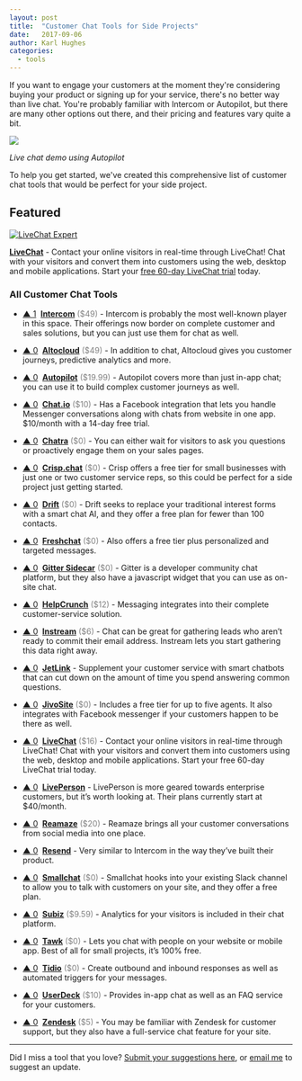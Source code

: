 ```yaml
---
layout: post
title:  "Customer Chat Tools for Side Projects"
date:   2017-09-06
author: Karl Hughes
categories:
  - tools
---
```


If you want to engage your customers at the moment they're considering buying your product or signing up for your service, there's no better way than live chat. You're probably familiar with Intercom or Autopilot, but there are many other options out there, and their pricing and features vary quite a bit.

![](https://i.imgur.com/yyUjCLE.gif)

_Live chat demo using Autopilot_

To help you get started, we've created this comprehensive list of customer chat tools that would be perfect for your side project.

<div class="featured">
  <h2>Featured</h2>
  <a href="https://www.livechatinc.com/signup/?a=ePY_dwl81d&utm_source=PP&utm_medium=text&utm_content=v18&utm_campaign=pp_spm-checklist&utm_term"><img src="https://cdn.livechatinc.com/partners/production/img/livechat.svg" alt="LiveChat Expert"></a>
  <p>
    <strong><a href="https://www.livechatinc.com/?a=ePY_dwl81d&utm_source=PP&utm_medium=text&utm_content=v18&utm_campaign=pp_spm-checklist&utm_term=">LiveChat</a></strong> - 
    Contact your online visitors in real-time through LiveChat! Chat with your visitors and convert them into customers using the web, desktop and mobile applications. Start your <a href="https://www.livechatinc.com/signup/?a=ePY_dwl81d&utm_source=PP&utm_medium=text&utm_content=v18&utm_campaign=pp_spm-checklist&utm_term">free 60-day LiveChat trial</a> today.
  </p>

</div>

### All Customer Chat Tools

- <a href="#vote-form" class="vote-link" rel="modal:open" id="Intercom">&#x25B2; <span class="count">1</span></a> &nbsp;**[Intercom](https://www.intercom.com/)** <span style="color: grey;">($49)</span> - Intercom is probably the most well-known player in this space. Their offerings now border on complete customer and sales solutions, but you can just use them for chat as well.

- <a href="#vote-form" class="vote-link" rel="modal:open" id="Altocloud">&#x25B2; <span class="count">0</span></a> &nbsp;**[Altocloud](https://www.altocloud.com/)** <span style="color: grey;">($49)</span> - In addition to chat, Altocloud gives you customer journeys, predictive analytics and more.

- <a href="#vote-form" class="vote-link" rel="modal:open" id="Autopilot">&#x25B2; <span class="count">0</span></a> &nbsp;**[Autopilot](https://autopilothq.com/)** <span style="color: grey;">($19.99)</span> - Autopilot covers more than just in-app chat; you can use it to build complex customer journeys as well.

- <a href="#vote-form" class="vote-link" rel="modal:open" id="Chat.io">&#x25B2; <span class="count">0</span></a> &nbsp;**[Chat.io](https://www.chat.io/)** <span style="color: grey;">($10)</span> - Has a Facebook integration that lets you handle Messenger conversations along with chats from website in one app. $10/month with a 14-day free trial.

- <a href="#vote-form" class="vote-link" rel="modal:open" id="Chatra">&#x25B2; <span class="count">0</span></a> &nbsp;**[Chatra](https://chatra.io/)** <span style="color: grey;">($0)</span> - You can either wait for visitors to ask you questions or proactively engage them on your sales pages.

- <a href="#vote-form" class="vote-link" rel="modal:open" id="Crisp.chat">&#x25B2; <span class="count">0</span></a> &nbsp;**[Crisp.chat](https://crisp.chat/en/)** <span style="color: grey;">($0)</span> - Crisp offers a free tier for small businesses with just one or two customer service reps, so this could be perfect for a side project just getting started.

- <a href="#vote-form" class="vote-link" rel="modal:open" id="Drift">&#x25B2; <span class="count">0</span></a> &nbsp;**[Drift](https://www.drift.com/)** <span style="color: grey;">($0)</span> - Drift seeks to replace your traditional interest forms with a smart chat AI, and they offer a free plan for fewer than 100 contacts.

- <a href="#vote-form" class="vote-link" rel="modal:open" id="Freshchat">&#x25B2; <span class="count">0</span></a> &nbsp;**[Freshchat](https://www.freshchat.io/)** <span style="color: grey;">($0)</span> - Also offers a free tier plus personalized and targeted messages.

- <a href="#vote-form" class="vote-link" rel="modal:open" id="Gitter Sidecar">&#x25B2; <span class="count">0</span></a> &nbsp;**[Gitter Sidecar](https://sidecar.gitter.im/)** <span style="color: grey;">($0)</span> - Gitter is a developer community chat platform, but they also have a javascript widget that you can use as on-site chat.

- <a href="#vote-form" class="vote-link" rel="modal:open" id="HelpCrunch">&#x25B2; <span class="count">0</span></a> &nbsp;**[HelpCrunch](https://helpcrunch.com/)** <span style="color: grey;">($12)</span> - Messaging integrates into their complete customer-service solution.

- <a href="#vote-form" class="vote-link" rel="modal:open" id="Instream">&#x25B2; <span class="count">0</span></a> &nbsp;**[Instream](http://instream.io/en/)** <span style="color: grey;">($6)</span> - Chat can be great for gathering leads who aren’t ready to commit their email address. Instream lets you start gathering this data right away.

- <a href="#vote-form" class="vote-link" rel="modal:open" id="JetLink">&#x25B2; <span class="count">0</span></a> &nbsp;**[JetLink](https://jetlink.io/)**  - Supplement your customer service with smart chatbots that can cut down on the amount of time you spend answering common questions.

- <a href="#vote-form" class="vote-link" rel="modal:open" id="JivoSite">&#x25B2; <span class="count">0</span></a> &nbsp;**[JivoSite](https://www.jivochat.com/)** <span style="color: grey;">($0)</span> - Includes a free tier for up to five agents. It also integrates with Facebook messenger if your customers happen to be there as well.

- <a href="#vote-form" class="vote-link" rel="modal:open" id="LiveChat">&#x25B2; <span class="count">0</span></a> &nbsp;**[LiveChat](https://www.livechatinc.com/?a=ePY_dwl81d&utm_source=PP&utm_medium=text&utm_content=v18&utm_campaign=pp_spm-checklist&utm_term=)** <span style="color: grey;">($16)</span> - Contact your online visitors in real-time through LiveChat! Chat with your visitors and convert them into customers using the web, desktop and mobile applications. Start your free 60-day LiveChat trial today.

- <a href="#vote-form" class="vote-link" rel="modal:open" id="LivePerson">&#x25B2; <span class="count">0</span></a> &nbsp;**[LivePerson](https://www.liveperson.com/)**  - LivePerson is more geared towards enterprise customers, but it’s worth looking at. Their plans currently start at $40/month.

- <a href="#vote-form" class="vote-link" rel="modal:open" id="Reamaze">&#x25B2; <span class="count">0</span></a> &nbsp;**[Reamaze](https://www.reamaze.com/)** <span style="color: grey;">($20)</span> - Reamaze brings all your customer conversations from social media into one place.

- <a href="#vote-form" class="vote-link" rel="modal:open" id="Resend">&#x25B2; <span class="count">0</span></a> &nbsp;**[Resend](https://resend.io/)**  - Very similar to Intercom in the way they’ve built their product.

- <a href="#vote-form" class="vote-link" rel="modal:open" id="Smallchat">&#x25B2; <span class="count">0</span></a> &nbsp;**[Smallchat](https://small.chat/)** <span style="color: grey;">($0)</span> - Smallchat hooks into your existing Slack channel to allow you to talk with customers on your site, and they offer a free plan.

- <a href="#vote-form" class="vote-link" rel="modal:open" id="Subiz">&#x25B2; <span class="count">0</span></a> &nbsp;**[Subiz](https://subiz.com/)** <span style="color: grey;">($9.59)</span> - Analytics for your visitors is included in their chat platform.

- <a href="#vote-form" class="vote-link" rel="modal:open" id="Tawk">&#x25B2; <span class="count">0</span></a> &nbsp;**[Tawk](https://www.tawk.to/)** <span style="color: grey;">($0)</span> - Lets you chat with people on your website or mobile app. Best of all for small projects, it’s 100% free.

- <a href="#vote-form" class="vote-link" rel="modal:open" id="Tidio">&#x25B2; <span class="count">0</span></a> &nbsp;**[Tidio](https://www.tidiochat.com/)** <span style="color: grey;">($0)</span> - Create outbound and inbound responses as well as automated triggers for your messages.

- <a href="#vote-form" class="vote-link" rel="modal:open" id="UserDeck">&#x25B2; <span class="count">0</span></a> &nbsp;**[UserDeck](https://userdeck.com/conversations)** <span style="color: grey;">($10)</span> - Provides in-app chat as well as an FAQ service for your customers.

- <a href="#vote-form" class="vote-link" rel="modal:open" id="Zendesk">&#x25B2; <span class="count">0</span></a> &nbsp;**[Zendesk](https://www.zendesk.com/chat/)** <span style="color: grey;">($5)</span> - You may be familiar with Zendesk for customer support, but they also have a full-service chat feature for your site.

-----

Did I miss a tool that you love? [Submit your suggestions here](https://airtable.com/shrwrPOxd0wlqoiZb), or [email me](mailto:marketing@portablecto.com) to suggest an update.
